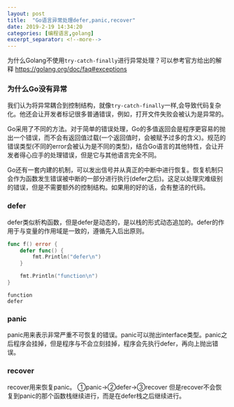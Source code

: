 ```yaml
---
layout: post
title:  "Go语言异常处理defer,panic,recover"
date: 2019-2-19 14:34:20
categories: [编程语言,golang]
excerpt_separator: <!--more-->
---
```

为什么Golang不使用`try-catch-finally`进行异常处理？可以参考官方给出的解释
https://golang.org/doc/faq#exceptions
<!--more-->

### 为什么Go没有异常

我们认为将异常耦合到控制结构，就像`try-catch-finally`一样,会导致代码复杂化。他还会让开发者标记很多普通错误，例如，打开文件失败会被认为是异常的。

Go采用了不同的方法。对于简单的错误处理，Go的多值返回会是程序更容易的抛出一个错误，而不会有返回值过载(一个返回值时，会被赋予过多的含义)。规范的错误类型(不同的error会被认为是不同的类型)，结合Go语言的其他特性，会让开发者得心应手的处理错误，但是它与其他语言完全不同。

Go还有一套内建的机制，可以发出信号并从真正的中断中进行恢复。恢复机制只会作为函数发生错误被中断的一部分进行执行(defer之后)。这足以处理灾难级别的错误，但是不需要额外的控制结构。如果用的好的话，会有整洁的代码。

### defer

defer类似析构函数，但是defer是动态的，是以栈的形式动态追加的。defer的作用于与变量的作用域是一致的，遵循先入后出原则。

``` Go
func f() error {
    defer func() {
        fmt.Println("defer\n")
    }

    fmt.Println("function\n")
}
```

``` text
function
defer
```

### panic

panic用来表示非常严重不可恢复的错误。panic可以抛出interface类型。panic之后程序会挂掉，但是程序与不会立刻挂掉，程序会先执行defer，再向上抛出错误。

### recover

recover用来恢复panic。
①panic→②defer→③recover
但是recover不会恢复到panic的那个函数栈继续进行，而是在defer栈之后继续进行。